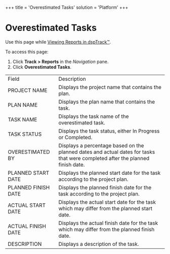 +++
title = 'Overestimated Tasks'
solution = 'Platform'
+++

# Overestimated Tasks

<div class="use">

Use this page while [Viewing Reports in
dspTrack™](../Use_Cases/View_Reports_in_dspTrack).

</div>

To access this page:

1.  Click **Track \> Reports** in the *Navigation* pane.
2.  Click **Overestimated
Tasks**.

|                     |                                                                                                                                |
| ------------------- | ------------------------------------------------------------------------------------------------------------------------------ |
| Field               | Description                                                                                                                    |
| PROJECT NAME        | Displays the project name that contains the plan.                                                                              |
| PLAN NAME           | Displays the plan name that contains the task.                                                                                 |
| TASK NAME           | Displays the task name of the overestimated task.                                                                              |
| TASK STATUS         | Displays the task status, either In Progress or Completed.                                                                     |
| OVERESTIMATED BY    | Displays a percentage based on the planned dates and actual dates for tasks that were completed after the planned finish date. |
| PLANNED START DATE  | Displays the planned start date for the task according to the project plan.                                                    |
| PLANNED FINISH DATE | Displays the planned finish date for the task according to the project plan.                                                   |
| ACTUAL START DATE   | Displays the actual start date for the task which may differ from the planned start date.                                      |
| ACTUAL FINISH DATE  | Displays the actual finish date for the task which may differ from the planned finish date.                                    |
| DESCRIPTION         | Displays a description of the task.                                                                                            |
